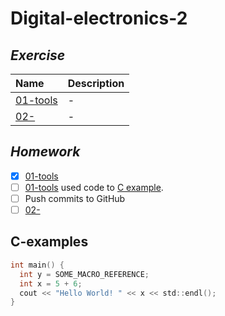 # Digital-electronics-2

## _Exercise_

| **Name** | **Description** |
| :-- | :-- |
| [01-tools](/Labs/01-tools) | -|
| [02-](/Labs/) | -|

## _Homework_
- [x] [01-tools](/Labs/01-tools) 
- [ ] [01-tools](/Labs/01-tools) used code to [C example](#c-examples).
- [ ] Push commits to GitHub
- [ ] [02-](/Labs/)

## C-examples

```c
int main() {
  int y = SOME_MACRO_REFERENCE;
  int x = 5 + 6;
  cout << "Hello World! " << x << std::endl();
}
```
